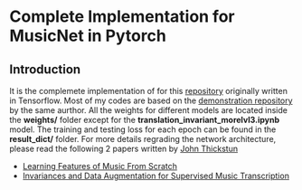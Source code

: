# Complete Implementation for MusicNet in Pytorch 
## Introduction
It is the complemete implementation of for this [repository](https://github.com/jthickstun/thickstun2018invariances/) originally written in Tensorflow. Most of my codes are based on the [demonstration repository](https://github.com/jthickstun/pytorch_musicnet) by the same aurthor.
All the weights for different models are located inside the **weights/** folder except for the  	**translation_invariant_morelvl3.ipynb** model. The training and testing loss for each epoch can be found in the **result_dict/** folder.
For more details regrading the network architecture, please read the following 2 papers written by [John Thickstun](https://github.com/jthickstun/)
*  [Learning Features of Music From Scratch](https://www.semanticscholar.org/paper/Learning-Features-of-Music-From-Scratch-Thickstun-Harchaoui/710d1eca5a2c06e5c169e559c8d4817136c4538a)
* [Invariances and Data Augmentation for Supervised Music Transcription](https://www.semanticscholar.org/paper/Invariances-and-Data-Augmentation-for-Supervised-Thickstun-Harchaoui/2514d1c6aa8bd28c22cf2811feccda7e9d97031f)
